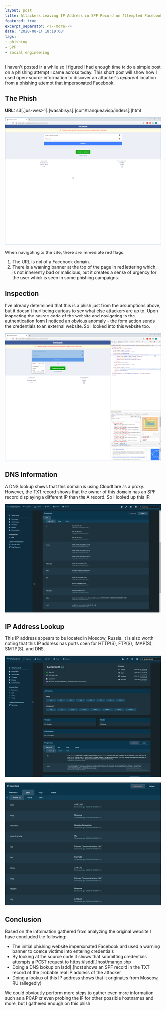 ```yaml
---
layout: post
title: Attackers Leaving IP Address in SPF Record on Attempted Facebook Phish
featured: true
excerpt_separator: <!--more-->
date: '2020-08-14 18:19:00'
tags:
- phishing
- SPF
- social engineering
---
```


I haven't posted in a while so I figured I had enough time to do a simple post on a phishing attempt I came across today. This short post will show how I used open-source information to discover an attacker's *apparent* location from a phishing attempt that impersonated Facebook.
<!--more-->
## The Phish

**URL:** s3[.]us-west-1[.]wasabisys[.]com/tranqueavisp/indexs[.]html

![Facebook Phish 1](/assets/images/08-14-2020/fb-phish-1.png)

When navigating to the site, there are immediate red flags.

1. The URL is not of a Facebook domain.
2. There is a warning banner at the top of the page in red lettering which, is not inherently bad or malicious, but it creates a sense of urgency for the user which is seen in some phishing campaigns.

## Inspection

I've already determined that this is a phish just from the assumptions above, but it doesn't hurt being curious to see what else attackers are up to. Upon inspecting the source code of the website and navigating to the authentication form I noticed an obvious anomaly - the form action sends the credentials to an external website. So I looked into this website too.

![Facebook Phish 2](/assets/images/08-14-2020/fb-phish-2.png)

## DNS Information

A DNS lookup shows that this domain is using Cloudflare as a proxy. However, the TXT record shows that the owner of this domain has an SPF record displaying a different IP than the A record. So I looked up this IP.

![Facebook Phish 3](/assets/images/08-14-2020/fb-phish-3.png)

## IP Address Lookup

This IP address appears to be located in Moscow, Russia. It is also worth noting that this IP address has ports open for HTTP(S), FTP(S), IMAP(S), SMTP(S), and DNS.

![Facebook Phish 4](/assets/images/08-14-2020/fb-phish-4.png)

![Facebook Phish 5](/assets/images/08-14-2020/fb-phish-5.png)

## Conclusion

Based on the information gathered from analyzing the original website I have concluded the following:

- The initial phishing website impersonated Facebook and used a warning banner to coerce victims into entering credentials
- By looking at the source code it shows that submitting credentials attempts a POST request to https://lsdd[.]host/mango.php
- Doing a DNS lookup on lsdd[.]host shows an SPF record in the TXT record of the probable real IP address of the attacker
- Doing a lookup of this IP address shows that it originates from Moscow, RU (allegedly)

We could obviously perform more steps to gather even more information such as a PCAP or even probing the IP for other possible hostnames and more, but I gathered enough on this phish
